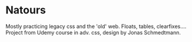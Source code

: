 # Natours

Mostly practicing legacy css and the 'old' web. Floats, tables, clearfixes....
Project from Udemy course in adv. css, design by Jonas Schmedtmann.
